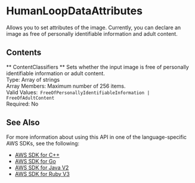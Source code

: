 # HumanLoopDataAttributes<a name="API_HumanLoopDataAttributes"></a>

Allows you to set attributes of the image\. Currently, you can declare an image as free of personally identifiable information and adult content\. 

## Contents<a name="API_HumanLoopDataAttributes_Contents"></a>

 ** ContentClassifiers **   <a name="Textract-Type-HumanLoopDataAttributes-ContentClassifiers"></a>
Sets whether the input image is free of personally identifiable information or adult content\.  
Type: Array of strings  
Array Members: Maximum number of 256 items\.  
Valid Values:` FreeOfPersonallyIdentifiableInformation | FreeOfAdultContent`   
Required: No

## See Also<a name="API_HumanLoopDataAttributes_SeeAlso"></a>

For more information about using this API in one of the language\-specific AWS SDKs, see the following:
+  [AWS SDK for C\+\+](https://docs.aws.amazon.com/goto/SdkForCpp/textract-2018-06-27/HumanLoopDataAttributes) 
+  [AWS SDK for Go](https://docs.aws.amazon.com/goto/SdkForGoV1/textract-2018-06-27/HumanLoopDataAttributes) 
+  [AWS SDK for Java V2](https://docs.aws.amazon.com/goto/SdkForJavaV2/textract-2018-06-27/HumanLoopDataAttributes) 
+  [AWS SDK for Ruby V3](https://docs.aws.amazon.com/goto/SdkForRubyV3/textract-2018-06-27/HumanLoopDataAttributes) 